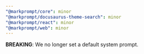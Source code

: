 ```yaml
---
"@markprompt/core": minor
"@markprompt/docusaurus-theme-search": minor
"@markprompt/react": minor
"@markprompt/web": minor
---
```


**BREAKING**: We no longer set a default system prompt.
